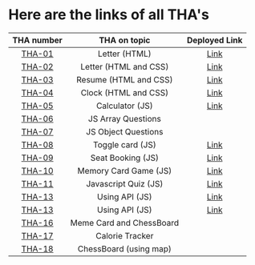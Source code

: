 # Here are the links of all THA's



| THA number               | THA on topic                  | Deployed Link                                                     |
| :----------------------: | :---------------------------: | :---------------------------------------------------------------: |
| [THA-01](./THA-01)       | Letter (HTML)                 | [Link](https://n9shant.github.io/Devsnest-Frontend-THA/THA-01/)   |
| [THA-02](./THA-02)       | Letter (HTML and CSS)         | [Link](https://n9shant.github.io/Devsnest-Frontend-THA/THA-02/)   |
| [THA-03](./THA-03)       | Resume (HTML and CSS)         | [Link](https://n9shant.github.io/Devsnest-Frontend-THA/THA-03/)   |
| [THA-04](./THA-04)       | Clock (HTML and CSS)          | [Link](https://n9shant.github.io/Devsnest-Frontend-THA/THA-04/)   |
| [THA-05](./THA-05)       | Calculator (JS)               | [Link](https://n9shant.github.io/Devsnest-Frontend-THA/THA-05/)   |
| [THA-06](./THA-06)       | JS Array Questions            |                                                                   |
| [THA-07](./THA-07)       | JS Object Questions           |                                                                   |
| [THA-08](./THA-08)       | Toggle card (JS)              | [Link](https://n9shant.github.io/Devsnest-Frontend-THA/THA-08/)   |
| [THA-09](./THA-09)       | Seat Booking (JS)             | [Link](https://n9shant.github.io/Devsnest-Frontend-THA/THA-09/)   |
| [THA-10](./THA-10)       | Memory Card Game (JS)         | [Link](https://n9shant.github.io/Devsnest-Frontend-THA/THA-10/)   |
| [THA-11](./THA-11)       | Javascript Quiz (JS)          | [Link](https://n9shant.github.io/Devsnest-Frontend-THA/THA-11/)   |
| [THA-13](./THA-13)       | Using API (JS)                | [Link](https://n9shant.github.io/Devsnest-Frontend-THA/THA-13/)   |
| [THA-13](./THA-13)       | Using API (JS)                | [Link](https://n9shant.github.io/Devsnest-Frontend-THA/THA-13/)   |
| [THA-16](./THA-16)       | Meme Card and ChessBoard      |                                                                   |
| [THA-17](./THA-17)       | Calorie Tracker               |                                                                   |
| [THA-18](./THA-18)       | ChessBoard (using map)        |                                                                   |

